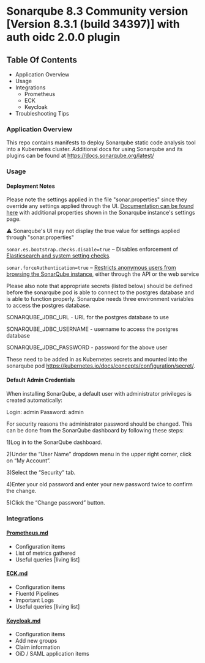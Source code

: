 # Sonarqube 8.3 Community version [Version 8.3.1 (build 34397)] with auth oidc 2.0.0 plugin

## Table Of Contents

- Application Overview
- Usage
- Integrations
    - Prometheus
    - ECK
    - Keycloak
- Troubleshooting Tips

### Application Overview

This repo contains manifests to deploy Sonarqube static code analysis tool into a Kubernetes cluster.
Additional docs for using Sonarqube and its plugins can be found at <https://docs.sonarqube.org/latest/>


### Usage

#### Deployment Notes

Please note the settings applied in the file "sonar.properties" since they override any settings applied through the UI. [Documentation can be found here](https://docs.sonarqube.org/latest/setup/operate-cluster/#header-8) with additional properties shown in the Sonarqube instance's settings page.

:warning: Sonarqube's UI may not display the true value for settings applied through "sonar.properties"

`sonar.es.bootstrap.checks.disable=true` – Disables enforcement of [Elasticsearch and system setting checks](https://www.elastic.co/guide/en/elasticsearch/reference/current/bootstrap-checks.html).

`sonar.forceAuthentication=true` – [Restricts anonymous users from browsing the SonarQube instance](https://docs.sonarqube.org/latest/instance-administration/security/), either through the API or the web service

Please also note that appropriate secrets (listed below) should be defined before the sonarqube pod is able to connect to the postgres database and is able to function properly.
Sonarqube needs three environment variables to access the postgres database.

SONARQUBE_JDBC_URL - URL for the postgres database to use

SONARQUBE_JDBC_USERNAME - username to access the postgres database

SONARQUBE_JDBC_PASSWORD - password for the above user

These need to be added in as Kubernetes secrets and mounted into the sonarqube pod <https://kubernetes.io/docs/concepts/configuration/secret/>.



#### Default Admin Credentials

When installing SonarQube, a default user with administrator privileges is created automatically:

Login: admin
Password: admin

For security reasons the administrator password should be changed. This can be done from the SonarQube dashboard by following these steps:

1)Log in to the SonarQube dashboard.

2)Under the “User Name” dropdown menu in the upper right corner, click on “My Account”.

3)Select the “Security” tab.

4)Enter your old password and enter your new password twice to confirm the change.

5)Click the “Change password” button.


### Integrations

#### [Prometheus.md](Prometheus.md)
- Configuration items 
- List of metrics gathered
- Useful queries [living list]

#### [ECK.md](ECK.md)
- Configuration items
- Fluentd Pipelines
- Important Logs
- Useful queries [living list]

#### [Keycloak.md](Keycloak.md)
- Configuration items
- Add new groups
- Claim information
- OiD / SAML application items
